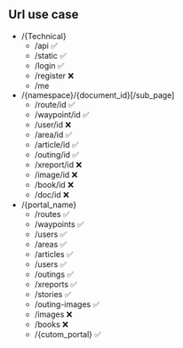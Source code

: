 ## Url use case

* /{Technical}
  * /api :white_check_mark:
  * /static :white_check_mark:
  * /login :white_check_mark:
  * /register :x:
  * /me
* /{namespace}/{document_id}[/sub_page]
  * /route/id :white_check_mark:
  * /waypoint/id :white_check_mark:
  * /user/id :x:
  * /area/id :white_check_mark:
  * /article/id :white_check_mark:
  * /outing/id :white_check_mark:
  * /xreport/id :x:
  * /image/id :x:
  * /book/id :x:
  * /doc/id  :x:
* /{portal_name}
  * /routes :white_check_mark:
  * /waypoints :white_check_mark:
  * /users :white_check_mark:
  * /areas :white_check_mark:
  * /articles :white_check_mark:
  * /users :white_check_mark:
  * /outings :white_check_mark:
  * /xreports :white_check_mark:
  * /stories :white_check_mark:
  * /outing-images :white_check_mark:
  * /images :x:
  * /books :x:
  * /{cutom_portal} :white_check_mark:
  
